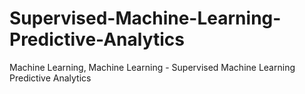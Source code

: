 # Supervised-Machine-Learning-Predictive-Analytics
Machine Learning, Machine Learning - Supervised Machine Learning Predictive Analytics
